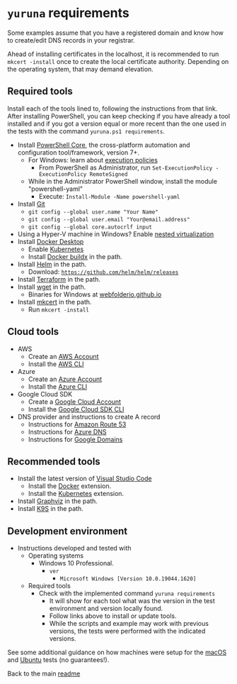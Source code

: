 # `yuruna` requirements

Some examples assume that you have a registered domain and know how to create/edit DNS records in your registrar.

Ahead of installing certificates in the localhost, it is recommended to run `mkcert -install` once to create the local certificate authority. Depending on the operating system, that may demand elevation.

## Required tools

Install each of the tools lined to, following the instructions from that link. After installing PowerShell, you can keep checking if you have already a tool installed and if you got a version equal or more recent than the one used in the tests with the command `yuruna.ps1 requirements`.

- Install [PowerShell Core](https://github.com/powershell/powershell), the cross-platform automation and configuration tool/framework, version 7+.
  - For Windows: learn about [execution policies](https://go.microsoft.com/fwlink/?LinkID=135170)
    - From PowerShell as Administrator, run `Set-ExecutionPolicy -ExecutionPolicy RemoteSigned`
  - While in the Administrator PowerShell window, install the module "powershell-yaml"
    - Execute: `Install-Module -Name powershell-yaml`
- Install [Git](https://git-scm.com/downloads)
  - `git config --global user.name "Your Name"`
  - `git config --global user.email "Your@email.address"`
  - `git config --global core.autocrlf input`
- Using a Hyper-V machine in Windows? Enable [nested virtualization](https://docs.microsoft.com/en-us/virtualization/hyper-v-on-windows/user-guide/nested-virtualization)
- Install [Docker Desktop](https://docs.docker.com/desktop/)
  - Enable [Kubernetes](https://docs.docker.com/get-started/orchestration/)
  - Install [Docker buildx](https://github.com/docker/buildx) in the path.
- Install [Helm](https://helm.sh/docs/intro/install/) in the path.
  - Download: [`https://github.com/helm/helm/releases`](https://github.com/helm/helm/releases)
- Install [Terraform](https://www.terraform.io/downloads.html) in the path.
- Install [wget](https://www.gnu.org/software/wget/) in the path.
  - Binaries for Windows at [webfolderio.github.io](https://webfolderio.github.io/wget-windows/)
- Install [mkcert](https://github.com/FiloSottile/mkcert) in the path.
  - Run `mkcert -install`

## Cloud tools

- AWS
  - Create an [AWS Account](https://aws.amazon.com/free)
  - Install the [AWS CLI](https://aws.amazon.com/cli/)
- Azure
  - Create an [Azure Account](https://azure.microsoft.com/free)
  - Install the [Azure CLI](https://docs.microsoft.com/en-us/cli/azure/install-azure-cli)
- Google Cloud SDK
  - Create a [Google Cloud Account](https://console.cloud.google.com/freetrial)
  - Install the [Google Cloud SDK CLI](https://cloud.google.com/sdk/docs/install)
- DNS provider and instructions to create A record
  - Instructions for [Amazon Route 53](https://docs.aws.amazon.com/Route53/latest/DeveloperGuide/resource-record-sets-creating.html)
  - Instructions for [Azure DNS](https://docs.microsoft.com/en-us/azure/dns/dns-getstarted-portal)
  - Instructions for [Google Domains](https://support.google.com/domains/answer/9211383)

## Recommended tools

- Install the latest version of [Visual Studio Code](https://code.visualstudio.com/)
  - Install the [Docker](https://marketplace.visualstudio.com/items?itemName=ms-azuretools.vscode-docker) extension.
  - Install the [Kubernetes](https://marketplace.visualstudio.com/items?itemName=ms-kubernetes-tools.vscode-kubernetes-tools) extension.
- Install [Graphviz](https://graphviz.org/download/) in the path.
- Install [K9S](https://k9scli.io/topics/install/) in the path.

## Development environment

- Instructions developed and tested with
  - Operating systems
    - Windows 10 Professional.
      - `ver`
        - `Microsoft Windows [Version 10.0.19044.1620]`
  - Required tools
    - Check with the implemented command `yuruna requirements`
      - It will show for each tool what was the version in the test environment and version locally found.
      - Follow links above to install or update tools.
      - While the scripts and example may work with previous versions, the tests were performed with the indicated versions.

See some additional guidance on how machines were setup for the [macOS](./requirements-mac-os.md) and [Ubuntu](./requirements-ubuntu.md) tests (no guarantees!).

Back to the main [readme](../README.md)
